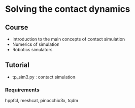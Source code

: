 # Solving the contact dynamics



## Course

* Introduction to the main concepts of contact simulation
* Numerics of simulation
* Robotics simulators

## Tutorial

* tp_sim3.py : contact simulation

### Requirements

hppfcl, meshcat, pinocchio3x, tqdm
